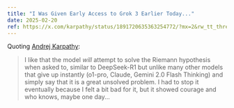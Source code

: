 ```yaml
---
title: "I Was Given Early Access to Grok 3 Earlier Today..."
date: 2025-02-20
ref: https://x.com/karpathy/status/1891720635363254772/?mx=2&rw_tt_thread=True
---
```

Quoting [Andrej Karpathy](https://x.com/karpathy/status/1891720635363254772/?mx=2&rw_tt_thread=True):

> I like that the model *will* attempt to solve the Riemann hypothesis when asked to, similar to DeepSeek-R1 but unlike many other models that give up instantly (o1-pro, Claude, Gemini 2.0 Flash Thinking) and simply say that it is a great unsolved problem. I had to stop it eventually because I felt a bit bad for it, but it showed courage and who knows, maybe one day...